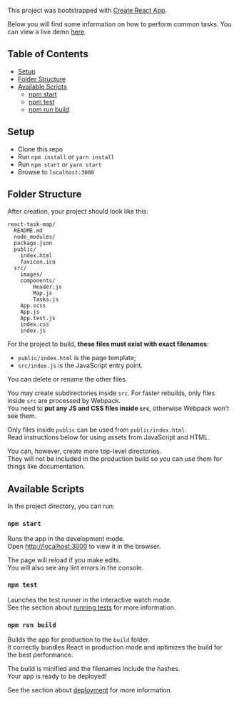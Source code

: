 This project was bootstrapped with [Create React App](https://github.com/facebookincubator/create-react-app).

Below you will find some information on how to perform common tasks. You can view a live demo [here](https://ksiabani.github.io/react-task-map/).

## Table of Contents

- [Setup](#setup)
- [Folder Structure](#folder-structure)
- [Available Scripts](#available-scripts)
  - [npm start](#npm-start)
  - [npm test](#npm-test)
  - [npm run build](#npm-run-build)

## Setup
* Clone this repo
* Run `npm install` or `yarn install`
* Run `npm start` or `yarn start`
* Browse to `localhost:3000`

## Folder Structure

After creation, your project should look like this:

```
react-task-map/
  README.md
  node_modules/
  package.json
  public/
    index.html
    favicon.ico
  src/
    images/
    components/
        Header.js
        Map.js
        Tasks.js
    App.scss
    App.js
    App.test.js
    index.css
    index.js
```

For the project to build, **these files must exist with exact filenames**:

* `public/index.html` is the page template;
* `src/index.js` is the JavaScript entry point.

You can delete or rename the other files.

You may create subdirectories inside `src`. For faster rebuilds, only files inside `src` are processed by Webpack.<br>
You need to **put any JS and CSS files inside `src`**, otherwise Webpack won’t see them.

Only files inside `public` can be used from `public/index.html`.<br>
Read instructions below for using assets from JavaScript and HTML.

You can, however, create more top-level directories.<br>
They will not be included in the production build so you can use them for things like documentation.

## Available Scripts

In the project directory, you can run:

### `npm start`

Runs the app in the development mode.<br>
Open [http://localhost:3000](http://localhost:3000) to view it in the browser.

The page will reload if you make edits.<br>
You will also see any lint errors in the console.

### `npm test`

Launches the test runner in the interactive watch mode.<br>
See the section about [running tests](#running-tests) for more information.

### `npm run build`

Builds the app for production to the `build` folder.<br>
It correctly bundles React in production mode and optimizes the build for the best performance.

The build is minified and the filenames include the hashes.<br>
Your app is ready to be deployed!

See the section about [deployment](#deployment) for more information.
